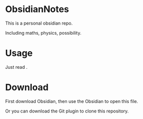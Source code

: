 # ObsidianNotes

This is a personal obsidian repo.

Including maths, physics, possibility.

# Usage

Just read .

# Download

First download Obsidian, then use the Obsidian to open this file.

Or you can download the Git plugin to clone this repository.
